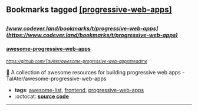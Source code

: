 ## Bookmarks tagged [[progressive-web-apps]](https://www.codever.land/search?q=[progressive-web-apps])

_<sup><sup>[www.codever.land/bookmarks/t/progressive-web-apps](https://www.codever.land/bookmarks/t/progressive-web-apps)</sup></sup>_
---
#### [awesome-progressive-web-apps](https://github.com/TalAter/awesome-progressive-web-apps#readme)
_<sup>https://github.com/TalAter/awesome-progressive-web-apps#readme</sup>_

:sunrise: A collection of awesome resources for building progressive web apps - TalAter/awesome-progressive-web-apps
* **tags**: [awesome-list](../tagged/awesome-list.md), [frontend](../tagged/frontend.md), [progressive-web-apps](../tagged/progressive-web-apps.md)
* :octocat: **[source code](https://github.com/TalAter/awesome-progressive-web-apps#readme)**
---
